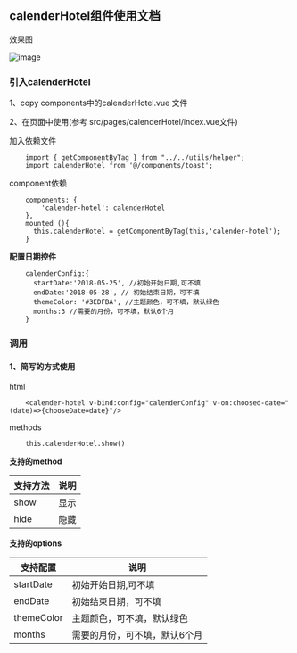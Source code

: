 ## calenderHotel组件使用文档

效果图

![image](http://adstatic.oss-cn-beijing.aliyuncs.com/ad-activity.meiyou.com/dkd2/v4/calender2.png
)

### 引入calenderHotel
1、copy components中的calenderHotel.vue 文件

2、在页面中使用(参考 src/pages/calenderHotel/index.vue文件)

加入依赖文件
```
    import { getComponentByTag } from "../../utils/helper";
    import calenderHotel from '@/components/toast';
```

component依赖
```
    components: {
        'calender-hotel': calenderHotel
    },
    mounted (){
      this.calenderHotel = getComponentByTag(this,'calender-hotel');
    }

```

**配置日期控件**
```
    calenderConfig:{
      startDate:'2018-05-25', //初始开始日期,可不填
      endDate:'2018-05-28', // 初始结束日期，可不填
      themeColor: '#3EDFBA', //主题颜色，可不填，默认绿色
      months:3 //需要的月份，可不填，默认6个月
    }
```


### 调用

#### 1、简写的方式使用
html

```
    <calender-hotel v-bind:config="calenderConfig" v-on:choosed-date="(date)=>{chooseDate=date}"/>

```
methods
```
    this.calenderHotel.show()

```

**支持的method**


支持方法 | 说明
---|---
show | 显示
hide | 隐藏

**支持的options**

支持配置 | 说明
---|---
startDate | 初始开始日期,可不填
endDate | 初始结束日期，可不填
themeColor | 主题颜色，可不填，默认绿色
months | 需要的月份，可不填，默认6个月


